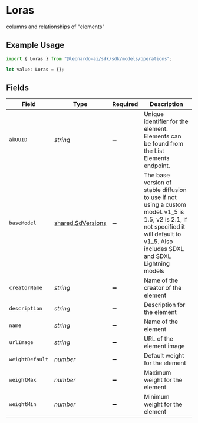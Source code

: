 # Loras

columns and relationships of "elements"

## Example Usage

```typescript
import { Loras } from "@leonardo-ai/sdk/sdk/models/operations";

let value: Loras = {};
```

## Fields

| Field                                                                                                                                                                                   | Type                                                                                                                                                                                    | Required                                                                                                                                                                                | Description                                                                                                                                                                             |
| --------------------------------------------------------------------------------------------------------------------------------------------------------------------------------------- | --------------------------------------------------------------------------------------------------------------------------------------------------------------------------------------- | --------------------------------------------------------------------------------------------------------------------------------------------------------------------------------------- | --------------------------------------------------------------------------------------------------------------------------------------------------------------------------------------- |
| `akUUID`                                                                                                                                                                                | *string*                                                                                                                                                                                | :heavy_minus_sign:                                                                                                                                                                      | Unique identifier for the element. Elements can be found from the List Elements endpoint.                                                                                               |
| `baseModel`                                                                                                                                                                             | [shared.SdVersions](../../../sdk/models/shared/sdversions.md)                                                                                                                           | :heavy_minus_sign:                                                                                                                                                                      | The base version of stable diffusion to use if not using a custom model. v1_5 is 1.5, v2 is 2.1, if not specified it will default to v1_5. Also includes SDXL and SDXL Lightning models |
| `creatorName`                                                                                                                                                                           | *string*                                                                                                                                                                                | :heavy_minus_sign:                                                                                                                                                                      | Name of the creator of the element                                                                                                                                                      |
| `description`                                                                                                                                                                           | *string*                                                                                                                                                                                | :heavy_minus_sign:                                                                                                                                                                      | Description for the element                                                                                                                                                             |
| `name`                                                                                                                                                                                  | *string*                                                                                                                                                                                | :heavy_minus_sign:                                                                                                                                                                      | Name of the element                                                                                                                                                                     |
| `urlImage`                                                                                                                                                                              | *string*                                                                                                                                                                                | :heavy_minus_sign:                                                                                                                                                                      | URL of the element image                                                                                                                                                                |
| `weightDefault`                                                                                                                                                                         | *number*                                                                                                                                                                                | :heavy_minus_sign:                                                                                                                                                                      | Default weight for the element                                                                                                                                                          |
| `weightMax`                                                                                                                                                                             | *number*                                                                                                                                                                                | :heavy_minus_sign:                                                                                                                                                                      | Maximum weight for the element                                                                                                                                                          |
| `weightMin`                                                                                                                                                                             | *number*                                                                                                                                                                                | :heavy_minus_sign:                                                                                                                                                                      | Minimum weight for the element                                                                                                                                                          |